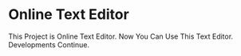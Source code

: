 # Online Text Editor

This Project is Online Text Editor.
Now You Can Use This Text Editor.
Developments Continue.
